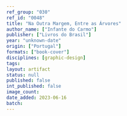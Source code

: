 ```yaml
---
ref_group: "030"
ref_id: "0048"
title: "Na Outra Margem, Entre as Árvores"
author_name: ["Infante do Carmo"]
publisher: ["Livros do Brasil"]
year: "unknown-date"
origin: ["Portugal"]
formats: ["book-cover"]
disciplines: [graphic-design]
tags:
layout: artifact
status: null
published: false
int_published: false
image_count:
date_added: 2023-06-16
batch:
---
```

